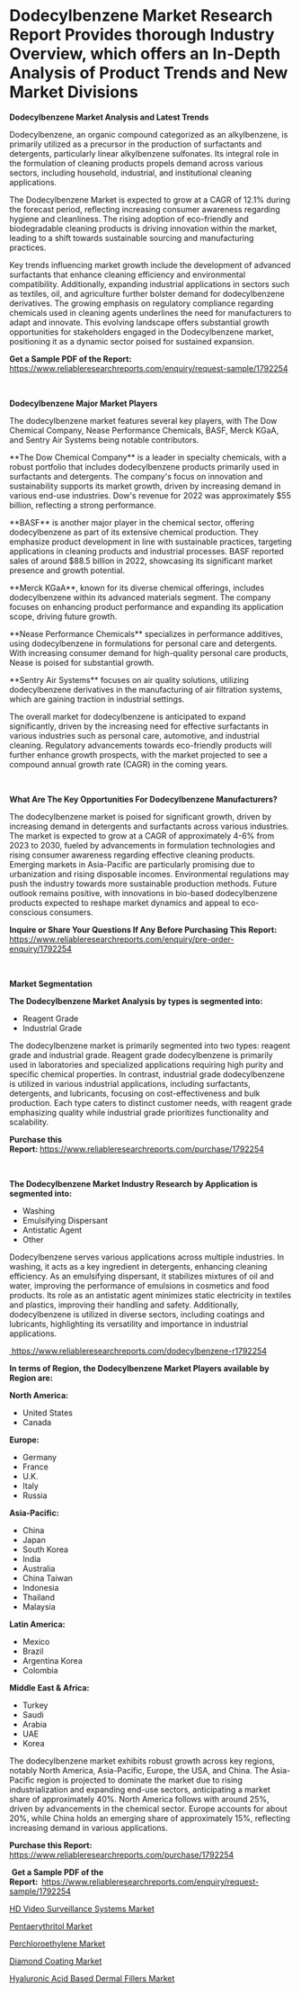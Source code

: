 <p><h1>Dodecylbenzene Market Research Report Provides thorough Industry Overview, which offers an In-Depth Analysis of Product Trends and New Market Divisions</h1></p><p><strong>Dodecylbenzene Market Analysis and Latest Trends</strong></p>
<p><p>Dodecylbenzene, an organic compound categorized as an alkylbenzene, is primarily utilized as a precursor in the production of surfactants and detergents, particularly linear alkylbenzene sulfonates. Its integral role in the formulation of cleaning products propels demand across various sectors, including household, industrial, and institutional cleaning applications. </p><p>The Dodecylbenzene Market is expected to grow at a CAGR of 12.1% during the forecast period, reflecting increasing consumer awareness regarding hygiene and cleanliness. The rising adoption of eco-friendly and biodegradable cleaning products is driving innovation within the market, leading to a shift towards sustainable sourcing and manufacturing practices.</p><p>Key trends influencing market growth include the development of advanced surfactants that enhance cleaning efficiency and environmental compatibility. Additionally, expanding industrial applications in sectors such as textiles, oil, and agriculture further bolster demand for dodecylbenzene derivatives. The growing emphasis on regulatory compliance regarding chemicals used in cleaning agents underlines the need for manufacturers to adapt and innovate. This evolving landscape offers substantial growth opportunities for stakeholders engaged in the Dodecylbenzene market, positioning it as a dynamic sector poised for sustained expansion.</p></p>
<p><strong>Get a Sample PDF of the Report:&nbsp;</strong> <a href="https://www.reliableresearchreports.com/enquiry/request-sample/1792254?utm_campaign=40&utm_medium=2&utm_source=Github&utm_content=ia&utm_term=14112024&utm_id=dodecylbenzene">https://www.reliableresearchreports.com/enquiry/request-sample/1792254</a></p>
<p>&nbsp;</p>
<p><strong>Dodecylbenzene Major Market Players</strong></p>
<p><p>The dodecylbenzene market features several key players, with The Dow Chemical Company, Nease Performance Chemicals, BASF, Merck KGaA, and Sentry Air Systems being notable contributors.</p><p>**The Dow Chemical Company** is a leader in specialty chemicals, with a robust portfolio that includes dodecylbenzene products primarily used in surfactants and detergents. The company's focus on innovation and sustainability supports its market growth, driven by increasing demand in various end-use industries. Dow's revenue for 2022 was approximately $55 billion, reflecting a strong performance.</p><p>**BASF** is another major player in the chemical sector, offering dodecylbenzene as part of its extensive chemical production. They emphasize product development in line with sustainable practices, targeting applications in cleaning products and industrial processes. BASF reported sales of around $88.5 billion in 2022, showcasing its significant market presence and growth potential.</p><p>**Merck KGaA**, known for its diverse chemical offerings, includes dodecylbenzene within its advanced materials segment. The company focuses on enhancing product performance and expanding its application scope, driving future growth.</p><p>**Nease Performance Chemicals** specializes in performance additives, using dodecylbenzene in formulations for personal care and detergents. With increasing consumer demand for high-quality personal care products, Nease is poised for substantial growth. </p><p>**Sentry Air Systems** focuses on air quality solutions, utilizing dodecylbenzene derivatives in the manufacturing of air filtration systems, which are gaining traction in industrial settings.</p><p>The overall market for dodecylbenzene is anticipated to expand significantly, driven by the increasing need for effective surfactants in various industries such as personal care, automotive, and industrial cleaning. Regulatory advancements towards eco-friendly products will further enhance growth prospects, with the market projected to see a compound annual growth rate (CAGR) in the coming years.</p></p>
<p>&nbsp;</p>
<p><strong>What Are The Key Opportunities For Dodecylbenzene Manufacturers?</strong></p>
<p><p>The dodecylbenzene market is poised for significant growth, driven by increasing demand in detergents and surfactants across various industries. The market is expected to grow at a CAGR of approximately 4-6% from 2023 to 2030, fueled by advancements in formulation technologies and rising consumer awareness regarding effective cleaning products. Emerging markets in Asia-Pacific are particularly promising due to urbanization and rising disposable incomes. Environmental regulations may push the industry towards more sustainable production methods. Future outlook remains positive, with innovations in bio-based dodecylbenzene products expected to reshape market dynamics and appeal to eco-conscious consumers.</p></p>
<p><strong>Inquire or Share Your Questions If Any Before Purchasing This Report:</strong> <a href="https://www.reliableresearchreports.com/enquiry/pre-order-enquiry/1792254?utm_campaign=40&utm_medium=2&utm_source=Github&utm_content=ia&utm_term=14112024&utm_id=dodecylbenzene">https://www.reliableresearchreports.com/enquiry/pre-order-enquiry/1792254</a></p>
<p>&nbsp;</p>
<p><strong>Market Segmentation</strong></p>
<p><strong>The Dodecylbenzene Market Analysis by types is segmented into:</strong></p>
<p><ul><li>Reagent Grade</li><li>Industrial Grade</li></ul></p>
<p><p>The dodecylbenzene market is primarily segmented into two types: reagent grade and industrial grade. Reagent grade dodecylbenzene is primarily used in laboratories and specialized applications requiring high purity and specific chemical properties. In contrast, industrial grade dodecylbenzene is utilized in various industrial applications, including surfactants, detergents, and lubricants, focusing on cost-effectiveness and bulk production. Each type caters to distinct customer needs, with reagent grade emphasizing quality while industrial grade prioritizes functionality and scalability.</p></p>
<p><strong>Purchase this Report:&nbsp;</strong><a href="https://www.reliableresearchreports.com/purchase/1792254?utm_campaign=40&utm_medium=2&utm_source=Github&utm_content=ia&utm_term=14112024&utm_id=dodecylbenzene">https://www.reliableresearchreports.com/purchase/1792254</a></p>
<p>&nbsp;</p>
<p><strong>The Dodecylbenzene Market Industry Research by Application is segmented into:</strong></p>
<p><ul><li>Washing</li><li>Emulsifying Dispersant</li><li>Antistatic Agent</li><li>Other</li></ul></p>
<p><p>Dodecylbenzene serves various applications across multiple industries. In washing, it acts as a key ingredient in detergents, enhancing cleaning efficiency. As an emulsifying dispersant, it stabilizes mixtures of oil and water, improving the performance of emulsions in cosmetics and food products. Its role as an antistatic agent minimizes static electricity in textiles and plastics, improving their handling and safety. Additionally, dodecylbenzene is utilized in diverse sectors, including coatings and lubricants, highlighting its versatility and importance in industrial applications.</p></p>
<p><a href="https://www.reliableresearchreports.com/dodecylbenzene-r1792254?utm_campaign=40&utm_medium=2&utm_source=Github&utm_content=ia&utm_term=14112024&utm_id=dodecylbenzene">&nbsp;https://www.reliableresearchreports.com/dodecylbenzene-r1792254</a></p>
<p><strong>In terms of Region, the Dodecylbenzene Market Players available by Region are:</strong></p>
<p>
    <p> <strong> North America: </strong>
        <ul>
            <li>United States</li>
            <li>Canada</li>
        </ul>
        </p> 
    <p> <strong> Europe: </strong>
        <ul>
            <li>Germany</li>
            <li>France</li>
            <li>U.K.</li>
            <li>Italy</li>
            <li>Russia</li>
        </ul>
        </p> 
    <p> <strong> Asia-Pacific: </strong>
        <ul>
            <li>China</li>
            <li>Japan</li>
            <li>South Korea</li>
            <li>India</li>
            <li>Australia</li>
            <li>China Taiwan</li>
            <li>Indonesia</li>
            <li>Thailand</li>
            <li>Malaysia</li>
        </ul>
        </p> 
    <p> <strong> Latin America: </strong>
        <ul>
            <li>Mexico</li>
            <li>Brazil</li>
            <li>Argentina Korea</li>
            <li>Colombia</li>
        </ul>
        </p> 
    <p> <strong> Middle East & Africa: </strong>
        <ul>
            <li>Turkey</li>
            <li>Saudi</li>
            <li>Arabia</li>
            <li>UAE</li>
            <li>Korea</li>
        </ul>
    </p>
    </p>
<p><p>The dodecylbenzene market exhibits robust growth across key regions, notably North America, Asia-Pacific, Europe, the USA, and China. The Asia-Pacific region is projected to dominate the market due to rising industrialization and expanding end-use sectors, anticipating a market share of approximately 40%. North America follows with around 25%, driven by advancements in the chemical sector. Europe accounts for about 20%, while China holds an emerging share of approximately 15%, reflecting increasing demand in various applications.</p></p>
<p><strong>Purchase this Report: </strong><a href="https://www.reliableresearchreports.com/purchase/1792254?utm_campaign=40&utm_medium=2&utm_source=Github&utm_content=ia&utm_term=14112024&utm_id=dodecylbenzene">https://www.reliableresearchreports.com/purchase/1792254</a></p>
<p>&nbsp;<strong>Get a Sample PDF of the Report:&nbsp;&nbsp;</strong><a href="https://www.reliableresearchreports.com/enquiry/request-sample/1792254?utm_campaign=40&utm_medium=2&utm_source=Github&utm_content=ia&utm_term=14112024&utm_id=dodecylbenzene">https://www.reliableresearchreports.com/enquiry/request-sample/1792254</a></p>
<p><strong></strong></p>
<p><p><a href="https://issuu.com/reportprime-2/docs/hd-video-surveillance-systems-marke_da2708063e0726?utm_campaign=40&utm_medium=2&utm_source=Github&utm_content=ia&utm_term=14112024&utm_id=dodecylbenzene">HD Video Surveillance Systems Market</a></p><p><a href="https://www.linkedin.com/pulse/emerging-opportunities-challenges-global-pentaerythritol-zsuzc?utm_campaign=40&utm_medium=2&utm_source=Github&utm_content=ia&utm_term=14112024&utm_id=dodecylbenzene">Pentaerythritol Market</a></p><p><a href="https://github.com/DixieGrimes/Market-Research-Report-List-1/blob/main/perchloroethylene-market.md?utm_campaign=40&utm_medium=2&utm_source=Github&utm_content=ia&utm_term=14112024&utm_id=dodecylbenzene">Perchloroethylene Market</a></p><p><a href="https://github.com/abbislposival/Market-Research-Report-List-1/blob/main/diamond-coating-market.md?utm_campaign=40&utm_medium=2&utm_source=Github&utm_content=ia&utm_term=14112024&utm_id=dodecylbenzene">Diamond Coating Market</a></p><p><a href="https://www.linkedin.com/pulse/global-hyaluronic-acid-based-dermal-fillers-58-cagr-forecast-rystc?utm_campaign=40&utm_medium=2&utm_source=Github&utm_content=ia&utm_term=14112024&utm_id=dodecylbenzene">Hyaluronic Acid Based Dermal Fillers Market</a></p></p>